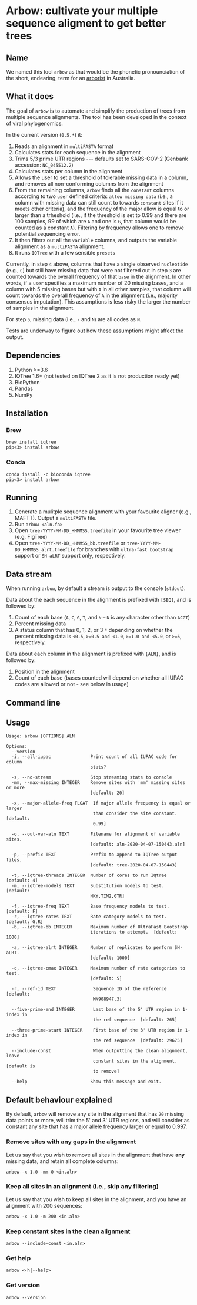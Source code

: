 # Arbow: cultivate your multiple sequence aligment to get better trees

## Name

We named this tool `arbow` as that would be the phonetic pronounciation of the short, endearing, 
term for an [arborist](https://en.wikipedia.org/wiki/Arborist) in Australia.

## What it does

The goal of `arbow` is to automate and simplify the production of trees from multiple sequence alignments. The tool 
has been developed in the context of viral phylogenomics.

In the current version (`0.5.*`) it:

1. Reads an alignment in `multiFASTA` format
2. Calculates stats for each sequence in the alignment
3. Trims 5/3 prime UTR regions --- defaults set to SARS-COV-2 (Genbank accession: `NC_045512.2`)
4. Calculates stats per column in the alignment
5. Allows the user to set a threshold of tolerable missing data in a column, and removes all non-conforming columns from the alignment
6. From the remaining columns, `arbow` finds all the `constant` columns according to two `user` defined criteria: `allow missing data` (i.e., a column with missing data can still count to towards `constant` sites if it meets other criteria), and the frequency of the major allow is equal to or larger than a trheshold (i.e., if the threshold is set to 0.99 and there are 100 samples, 99 of which are `A` and one is `G`, that column would be counted as a constant `A`). Filtering by frequency allows one to remove potential sequencing error.
7. It then filters out all the `variable` columns, and outputs the variable alignment as a `multiFASTA` alignment.
8. It runs `IQTree` with a few sensible `presets`

Currently, in step `4` above, columns that have a single observed `nucleotide` (e.g., `C`) but still have missing data that were not filtered out in step `3` are counted towards the overall frequency of that `base` in the alignment. In other words, if a `user` specifies a maximum number of 20 missing bases, and a column with 5 missing bases but with `A` in all other samples, that column will count towards the overall frequency of `A` in the alignment (i.e., majority consensus imputation). This assumptions is less risky the larger the number of samples in the alignment.

For step `5`, missing data (i.e., `-` and `N`) are all codes as `N`.

Tests are underway to figure out how these assumptions might affect the output.

## Dependencies

1. Python >=3.6
2. IQTree 1.6+ (not tested on IQTree 2 as it is not production ready yet)
3. BioPython
4. Pandas
5. NumPy

## Installation

### Brew

```
brew install iqtree
pip<3> install arbow
```

### Conda

```
conda install -c bioconda iqtree
pip<3> install arbow
```

## Running

1. Generate a mulitple sequence alignment with your favourite aligner (e.g., MAFTT). Output a `multiFASTA` file.
2. Run `arbow <aln.fa>`
3. Open `tree-YYYY-MM-DD_HHMMSS.treefile` in your favourite tree viewer (e.g, FigTree)
4. Open `tree-YYYY-MM-DD_HHMMSS_bb.treefile` or `tree-YYYY-MM-DD_HHMMSS_alrt.treefile` for branches with `ultra-fast bootstrap` support or `SH-aLRT` support only, respectively.

## Data stream

When running `arbow`, by default a stream is output to the console (`stdout`). 

Data about the each sequence in the alignment is prefixed with `[SEQ]`, and is followed by:

1. Count of each base (`A`, `C`, `G`, `T`, and `N` – `N` is any character other than `ACGT`)
2. Percent missing data
3. A status column that has 0, 1, 2, or 3 `*` depending on whether the percent missing data is `<0.5`, `>=0.5 and <1.0`, `>=1.0 and <5.0`, or `>=5`, respectively.

Data about each column in the alignment is prefixed with `[ALN]`, and is followed by:

1. Position in the alignment
2. Count of each base (bases counted will depend on whether all IUPAC codes are allowed or not - see below in usage)


## Command line

## Usage

```
Usage: arbow [OPTIONS] ALN

Options:
  --version
  -i, --all-iupac               Print count of all IUPAC code for column
                                stats?

  -s, --no-stream               Stop streaming stats to console
  -mm, --max-missing INTEGER    Remove sites with 'mm' missing sites or more
                                [default: 20]

  -x, --major-allele-freq FLOAT  If major allele frequency is equal or larger
                                 than consider the site constant.  [default:
                                 0.99]

  -o, --out-var-aln TEXT        Filename for alignment of variable sites.
                                [default: aln-2020-04-07-150443.aln]

  -p, --prefix TEXT             Prefix to append to IQTree output files.
                                [default: tree-2020-04-07-150443]

  -t, --iqtree-threads INTEGER  Number of cores to run IQtree  [default: 4]
  -m, --iqtree-models TEXT      Substitution models to test.  [default:
                                HKY,TIM2,GTR]

  -f, --iqtree-freq TEXT        Base frequency models to test.  [default: F]
  -r, --iqtree-rates TEXT       Rate category models to test.  [default: G,R]
  -b, --iqtree-bb INTEGER       Maximum number of UltraFast Bootstrap
                                iterations to attempt.  [default: 1000]

  -a, --iqtree-alrt INTEGER     Number of replicates to perform SH-aLRT.
                                [default: 1000]

  -c, --iqtree-cmax INTEGER     Maximum number of rate categories to test.
                                [default: 5]

  -r, --ref-id TEXT              Sequence ID of the reference  [default:
                                 MN908947.3]

  --five-prime-end INTEGER       Last base of the 5' UTR region in 1-index in
                                 the ref sequence  [default: 265]

  --three-prime-start INTEGER    First base of the 3' UTR region in 1-index in
                                 the ref sequence  [default: 29675]

  --include-const                When outputting the clean alignment, leave
                                 constant sites in the alignment. [default is
                                 to remove]

  --help                        Show this message and exit.
```

## Default behaviour explained

By default, `arbow` will remove any site in the alignment that has `20` missing data points or more, will trim the 5' and 3' UTR regions, and will consider as constant any site that has a major allele frequency larger or equal to 0.997.

### Remove sites with any gaps in the alignment 

Let us say that you wish to remove all sites in the alignment that have **any** missing data, and retain all complete columns:

```
arbow -x 1.0 -mm 0 <in.aln>
```

### Keep all sites in an alignment (i.e., skip any filtering)

Let us say that you wish to keep all sites in the alignment, and you have an alignment with 200 sequences:

```
arbow -x 1.0 -m 200 <in.aln>
```

### Keep constant sites in the clean alignment

```
arbow --include-const <in.aln>
```

### Get help

```
arbow <-h|--help>
```

### Get version
```
arbow --version
```





